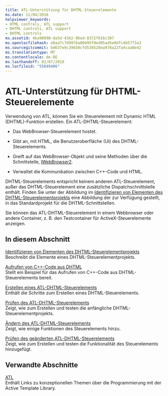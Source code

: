 ```yaml
---
title: ATL-Unterstützung für DHTML-Steuerelemente
ms.date: 11/04/2016
helpviewer_keywords:
- HTML controls, ATL support
- DHTML controls, ATL support
- DHTML controls
ms.assetid: 4ba98098-da5d-4362-96ad-8372f816c307
ms.openlocfilehash: e0aa7c7d997ba00495f0ed05ad5e0dfc4b5773a3
ms.sourcegitcommit: bd637e9c39650cfd530520ea978a22fa4caa0e42
ms.translationtype: MT
ms.contentlocale: de-DE
ms.lasthandoff: 02/07/2019
ms.locfileid: "55849406"
---
```

# <a name="atl-support-for-dhtml-controls"></a>ATL-Unterstützung für DHTML-Steuerelemente

Verwendung von ATL, können Sie ein Steuerelement mit Dynamic HTML (DHTML)-Funktion erstellen. Ein ATL-DHTML-Steuerelement:

- Das WebBrowser-Steuerelement hostet.

- Gibt an, mit HTML, die Benutzeroberfläche (UI) des DHTML-Steuerelements.

- Greift auf das WebBrowser-Objekt und seine Methoden über die Schnittstelle, [IWebBrowser2](/previous-versions/windows/internet-explorer/ie-developer/platform-apis/aa752127\(v=vs.85\)).

- Verwaltet die Kommunikation zwischen C++-Code und HTML.

DHTML-Steuerelements entspricht keinem anderen ATL-Steuerelement, außer das DHTML-Steuerelement eine zusätzliche Dispatchschnittstelle enthält. Finden Sie unter der Abbildung im [Identifizieren von Elementen des DHTML-Steuerelementprojekts](../atl/identifying-the-elements-of-the-dhtml-control-project.md) eine Abbildung der zur Verfügung gestellt, in das Standardprojekt für die DHTML-Schnittstellen.

Sie können das ATL-DHTML-Steuerelement in einem Webbrowser oder andere Container, z. B. den Testcontainer für ActiveX-Steuerelemente anzeigen.

## <a name="in-this-section"></a>In diesem Abschnitt

[Identifizieren von Elementen des DHTML-Steuerelementprojekts](../atl/identifying-the-elements-of-the-dhtml-control-project.md)<br/>
Beschreibt die Elemente eines DHTML-Steuerelementprojekts.

[Aufrufen von C++-Code aus DHTML](../atl/calling-cpp-code-from-dhtml.md)<br/>
Stellt ein Beispiel für das Aufrufen von C++-Code aus DHTML-Steuerelements bereit.

[Erstellen eines ATL-DHTML-Steuerelements](../atl/creating-an-atl-dhtml-control.md)<br/>
Enthält die Schritte zum Erstellen eines DHTML-Steuerelements.

[Prüfen des ATL-DHTML-Steuerelements](../atl/testing-the-atl-dhtml-control.md)<br/>
Zeigt, wie zum Erstellen und testen die anfängliche DHTML-Steuerelementprojekts.

[Ändern des ATL-DHTML-Steuerelements](../atl/modifying-the-atl-dhtml-control.md)<br/>
Zeigt, wie einige Funktionen des Steuerelements hinzu.

[Prüfen des geänderten ATL-DHTML-Steuerelements](../atl/testing-the-modified-atl-dhtml-control.md)<br/>
Zeigt, wie zum Erstellen und testen die Funktionalität des Steuerelements hinzugefügt.

## <a name="related-sections"></a>Verwandte Abschnitte

[ATL](../atl/active-template-library-atl-concepts.md)<br/>
Enthält Links zu konzeptionellen Themen über die Programmierung mit der Active Template Library.

